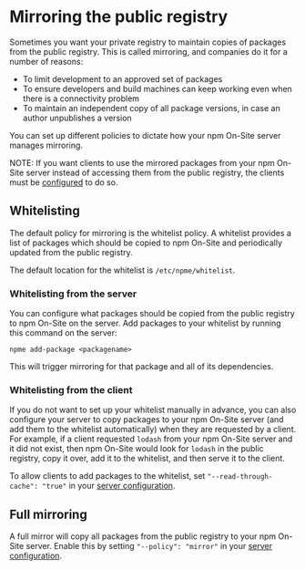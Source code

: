 <!--
order: 5
title: Mirroring the public registry
-->

# Mirroring the public registry

Sometimes you want your private registry to maintain copies of packages from the public registry. This is called mirroring, and companies do it for a number of reasons:

- To limit development to an approved set of packages
- To ensure developers and build machines can keep working even when there is a connectivity problem
- To maintain an independent copy of all package versions, in case an author unpublishes a version

You can set up different policies to dictate how your npm On-Site server manages mirroring.

NOTE: If you want clients to use the mirrored packages from your npm On-Site server instead of accessing them from the public registry, the clients must be [configured](/onsite/client-configuration#using-your-private-registry-for-all-packages) to do so.

## Whitelisting

The default policy for mirroring is the whitelist policy. A whitelist provides a list of packages which should be copied to npm On-Site and periodically updated from the public registry.

The default location for the whitelist is `/etc/npme/whitelist`.

### Whitelisting from the server

You can configure what packages should be copied from the public registry to npm On-Site on the server. Add packages to your whitelist by running this command on the server:

```
npme add-package <packagename>
```

This will trigger mirroring for that package and all of its dependencies.

### Whitelisting from the client

If you do not want to set up your whitelist manually in advance, you can also configure your server to copy packages to your npm On-Site server (and add them to the whitelist automatically) when they are requested by a client. For example, if a client requested `lodash` from your npm On-Site server and it did not exist, then npm On-Site would look for `lodash` in the public registry, copy it over, add it to the whitelist, and then serve it to the client.

To allow clients to add packages to the whitelist, set `"--read-through-cache": "true"` in your [server configuration](server-configuration).

## Full mirroring

A full mirror will copy all packages from the public registry to your npm On-Site server. Enable this by setting `"--policy": "mirror"` in your [server configuration](server-configuration).
